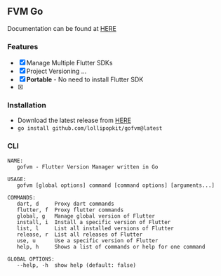 ## FVM Go
Documentation can be found at [HERE](https://fvm.app/)

### Features
- [x] Manage Multiple Flutter SDKs
- [x] Project Versioning
...
- [x] **Portable** - No need to install Flutter SDK
- [x] 


### Installation
- Download the latest release from [HERE](https://github.com/lollipopkit/gofvm/releases)
- `go install github.com/lollipopkit/gofvm@latest`


### CLI
```
NAME:
   gofvm - Flutter Version Manager written in Go

USAGE:
   gofvm [global options] command [command options] [arguments...]

COMMANDS:
   dart, d     Proxy dart commands
   flutter, f  Proxy flutter commands
   global, g   Manage global version of Flutter
   install, i  Install a specific version of Flutter
   list, l     List all installed versions of Flutter
   release, r  List all releases of Flutter
   use, u      Use a specific version of Flutter
   help, h     Shows a list of commands or help for one command

GLOBAL OPTIONS:
   --help, -h  show help (default: false)
```